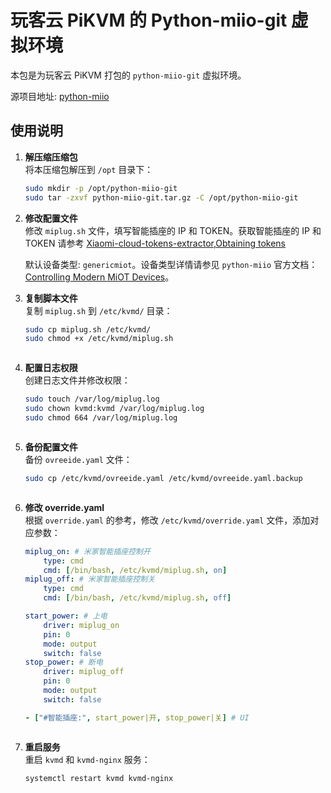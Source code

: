 # 玩客云 PiKVM 的 Python-miio-git 虚拟环境

本包是为玩客云 PiKVM 打包的 `python-miio-git` 虚拟环境。

源项目地址: [python-miio](https://github.com/rytilahti/python-miio)

## 使用说明

1. **解压缩压缩包**  
   将本压缩包解压到 `/opt` 目录下：
   ```bash
   sudo mkdir -p /opt/python-miio-git
   sudo tar -zxvf python-miio-git.tar.gz -C /opt/python-miio-git


2. **修改配置文件**  
   修改 `miplug.sh` 文件，填写智能插座的 IP 和 TOKEN。获取智能插座的 IP 和 TOKEN 请参考 [Xiaomi-cloud-tokens-extractor](https://github.com/PiotrMachowski/Xiaomi-cloud-tokens-extractor),[Obtaining tokens](https://python-miio.readthedocs.io/en/latest/discovery.html#obtaining-tokens)

   默认设备类型: `genericmiot`。设备类型详情请参见 `python-miio` 官方文档：[Controlling Modern MiOT Devices](https://python-miio.readthedocs.io/en/latest/index.html#controlling-modern-miot-devices)。
3. **复制脚本文件**  
   复制 `miplug.sh` 到 `/etc/kvmd/` 目录：
   ```bash
   sudo cp miplug.sh /etc/kvmd/
   sudo chmod +x /etc/kvmd/miplug.sh



4. **配置日志权限**  
   创建日志文件并修改权限：
   ```bash
   sudo touch /var/log/miplug.log
   sudo chown kvmd:kvmd /var/log/miplug.log
   sudo chmod 664 /var/log/miplug.log



5. **备份配置文件**  
   备份 `ovreeide.yaml` 文件：
   ```bash
   sudo cp /etc/kvmd/ovreeide.yaml /etc/kvmd/ovreeide.yaml.backup



6. **修改 override.yaml**  
   根据 `override.yaml` 的参考，修改 `/etc/kvmd/override.yaml` 文件，添加对应参数：

   ```yaml
   miplug_on: # 米家智能插座控制开
       type: cmd
       cmd: [/bin/bash, /etc/kvmd/miplug.sh, on]
   miplug_off: # 米家智能插座控制关
       type: cmd
       cmd: [/bin/bash, /etc/kvmd/miplug.sh, off]

   start_power: # 上电
       driver: miplug_on
       pin: 0
       mode: output
       switch: false
   stop_power: # 断电
       driver: miplug_off
       pin: 0
       mode: output
       switch: false

   - ["#智能插座:", start_power|开, stop_power|关] # UI



7. **重启服务**  
   重启 `kvmd` 和 `kvmd-nginx` 服务：
   ```bash
   systemctl restart kvmd kvmd-nginx
